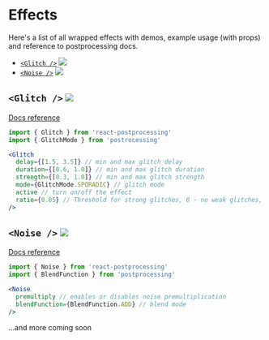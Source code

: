 # Effects

Here's a list of all wrapped effects with demos, example usage (with props) and reference to postprocessing docs.

* [`<Glitch />`](#glitch--) [![](https://img.shields.io/badge/-codesandbox-blue)](https://codesandbox.io/s/react-postprocessing-glitchnoise-demo-wd4wx)
* [`<Noise />`](#noise--)  [![](https://img.shields.io/badge/-codesandbox-blue)](https://codesandbox.io/s/react-postprocessing-glitchnoise-demo-wd4wx)


##  `<Glitch />` [![](https://img.shields.io/badge/-codesandbox-blue)](https://codesandbox.io/s/react-postprocessing-glitchnoise-demo-wd4wx)

[Docs reference](https://vanruesc.github.io/postprocessing/public/docs/class/src/effects/GlitchEffect.js~GlitchEffect.html)

```jsx
import { Glitch } from 'react-postprocessing'
import { GlitchMode } from 'postrocessing'

<Glitch
  delay={[1.5, 3.5]} // min and max glitch delay
  duration={[0.6, 1.0]} // min and max glitch duration
  strength={[0.3, 1.0]} // min and max glitch strength
  mode={GlitchMode.SPORADIC} // glitch mode
  active // turn on/off the effect
  ratio={0.85} // Threshold for strong glitches, 0 - no weak glitches, 1 - no strong glitches.
/>
```

## `<Noise />` [![](https://img.shields.io/badge/-codesandbox-blue)](https://codesandbox.io/s/react-postprocessing-glitchnoise-demo-wd4wx)

[Docs reference](https://vanruesc.github.io/postprocessing/public/docs/class/src/effects/NoiseEffect.js~NoiseEffect.html)

```jsx
import { Noise } from 'react-postprocessing'
import { BlendFunction } from 'postprocessing'

<Noise
  premultiply // enables or disables noise premultiplication
  blendFunction={BlendFunction.ADD} // blend mode
/>
```

...and more coming soon
